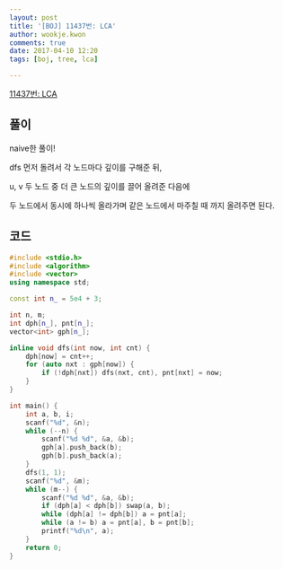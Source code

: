 ```yaml
---
layout: post
title: '[BOJ] 11437번: LCA'
author: wookje.kwon
comments: true
date: 2017-04-10 12:20
tags: [boj, tree, lca]

---
```


[11437번: LCA](https://www.acmicpc.net/problem/11437)

## 풀이

naive한 풀이!

dfs 먼저 돌려서 각 노드마다 깊이를 구해준 뒤,

u, v 두 노드 중 더 큰 노드의 깊이를 끌어 올려준 다음에

두 노드에서 동시에 하나씩 올라가며 같은 노드에서 마주칠 때 까지 올려주면 된다.

## 코드

```cpp
#include <stdio.h>
#include <algorithm>
#include <vector>
using namespace std;

const int n_ = 5e4 + 3;

int n, m;
int dph[n_], pnt[n_];
vector<int> gph[n_];

inline void dfs(int now, int cnt) {
	dph[now] = cnt++;
	for (auto nxt : gph[now]) {
		if (!dph[nxt]) dfs(nxt, cnt), pnt[nxt] = now;
	}
}

int main() {
	int a, b, i;
	scanf("%d", &n);
	while (--n) {
		scanf("%d %d", &a, &b);
		gph[a].push_back(b);
		gph[b].push_back(a);
	}
	dfs(1, 1);
	scanf("%d", &m);
	while (m--) {
		scanf("%d %d", &a, &b);
		if (dph[a] < dph[b]) swap(a, b);
		while (dph[a] != dph[b]) a = pnt[a];
		while (a != b) a = pnt[a], b = pnt[b];
		printf("%d\n", a);
	}
	return 0;
}
```
